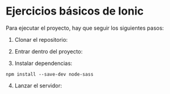 # Ejercicios básicos de Ionic

Para ejecutar el proyecto, hay que seguir los siguientes pasos:

1. Clonar el repositorio:


2. Entrar dentro del proyecto:


3. Instalar dependencias:

```console
npm install --save-dev node-sass
```

4. Lanzar el servidor:
